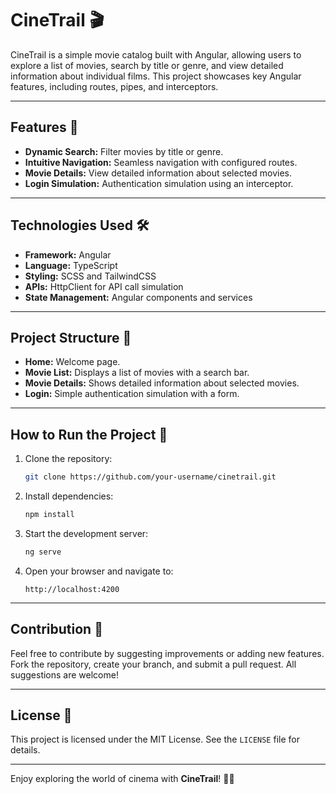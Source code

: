 # CineTrail 🎬

CineTrail is a simple movie catalog built with Angular, allowing users to explore a list of movies, search by title or genre, and view detailed information about individual films. This project showcases key Angular features, including routes, pipes, and interceptors.

---

## Features 🌟
- **Dynamic Search:** Filter movies by title or genre.
- **Intuitive Navigation:** Seamless navigation with configured routes.
- **Movie Details:** View detailed information about selected movies.
- **Login Simulation:** Authentication simulation using an interceptor.

---

## Technologies Used 🛠️
- **Framework:** Angular
- **Language:** TypeScript
- **Styling:** SCSS and TailwindCSS
- **APIs:** HttpClient for API call simulation
- **State Management:** Angular components and services

---

## Project Structure 📂
- **Home:** Welcome page.
- **Movie List:** Displays a list of movies with a search bar.
- **Movie Details:** Shows detailed information about selected movies.
- **Login:** Simple authentication simulation with a form.

---

## How to Run the Project 🚀
1. Clone the repository:
   ```bash
   git clone https://github.com/your-username/cinetrail.git
   ```
2. Install dependencies:
   ```bash
   npm install
   ```
3. Start the development server:
   ```bash
   ng serve
   ```
4. Open your browser and navigate to:
   ```
   http://localhost:4200
   ```

---

## Contribution 🤝
Feel free to contribute by suggesting improvements or adding new features. Fork the repository, create your branch, and submit a pull request. All suggestions are welcome!

---

## License 📄
This project is licensed under the MIT License. See the `LICENSE` file for details.

---

Enjoy exploring the world of cinema with **CineTrail**! 🎥🍿
